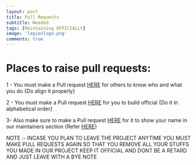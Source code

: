 ```yaml
---
layout: post
title: Pull Requests
subtitle: Needed
tags: [Maintaining OFFICIALLY]
image: 'legionlogo.png'
comments: true
---
```

# Places to raise pull requests:

1 - You must make  a Pull request [HERE](https://github.com/Project-LegionOS/Docs/blob/master/maintainers.md) for others to know who and what you do {Do align it properly}

2 - You must make a Pull request [HERE](https://github.com/Project-LegionOS/vendor_legion/blob/11/legion.devices) for you to build official {Do it in alphabetical order}

3- Also make sure to make a Pull request [HERE](https://github.com/legionos-devices/OTA/blob/11/devices.json) for it to show your name in our maintainers section {Refer [HERE](https://github.com/legionos-devices/OTA/commit/e72c0d3327646357c6399571e4c84f8d4ffb3baa)}


NOTE :- INCASE YOU PLAN TO LEAVE THE PROJECT ANYTIME YOU MUST MAKE PULL REQUESTS AGAIN SO THAT YOU REMOVE ALL YOUR STUFFS YOU MADE IN OUR PROJECT KEEP IT OFFICIAL AND DONT BE A RETARD AND JUST LEAVE WITH A BYE NOTE
<!--adsense-->
